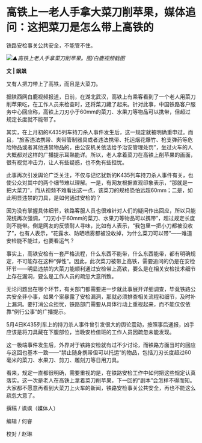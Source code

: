 

# 高铁上一老人手拿大菜刀削苹果，媒体追问：这把菜刀是怎么带上高铁的

铁路安检事关公共安全，不能管不住。

![](https://inews.gtimg.com/om_bt/Oj4D5PBt2A00ajPs_Q5qIrRtiBRZGhwAhOmGZkqGexsUIAA/1000)_▲高铁上老人手拿菜刀削苹果。图/白鹿视频截图_

**文 | 飒飒**

又有人把刀带上了高铁，而且是大菜刀。

据陕西网白鹿视频报道，日前，在湖北武汉，高铁上有乘客看到了一个老人用菜刀削苹果吃，在工作人员来检查时，还将菜刀藏了起来。针对此事，中国铁路客户服务中心回应称，高铁上刀刃小于60mm的菜刀、水果刀等物品可以携带，但超过规定长度就不能带了。

其实，在上月初的K435列车持刀杀人事件发生后，这一规定就被明确重申过。而且，“旅客违法携带、夹带管制器具或者违法携带、托运烟花爆竹、枪支弹药等危险物品或者其他违禁物品的，由公安机关依法给予治安管理处罚”，坐过火车的人大概都对这样的广播提示耳熟能详。所以，老人拿着菜刀在高铁上削苹果的画面，很有视觉冲击力，让人有些疑惑，也不免有些担忧。

此事再次引发舆论广泛关注，不仅与记忆犹新的K435列车持刀杀人事件有关，也使公众对其中的两个细节难以理解。一是，有网友根据直观印象表示，“那就是一把大菜刀”，而从视频不难看出这一点，该菜刀的规格恐怕远超60mm；二是，如此明显违禁的刀具，是如何通过安检的？

因为没有掌握具体细节，铁路客服人员也很难针对人们的疑问作出回应，所以只能笼统再次强调，“刀刃小于60mm的菜刀、水果刀等物品可以携带”，超过规定长度则不能带。倒是网友的反馈耐人寻味，比如有人表示，“我包里一把小刀都被没收了”，也有人表示，“花露水、防晒喷雾都被没收掉，为什么菜刀可以带”——难道安检能不能过，也要看运气？

事实上，高铁安检有一套严格流程，什么东西不能带，什么东西能带，都有明确规定，不可能存在这种“弹性”。因此，此次菜刀被带上高铁，需要追问的仍是在安检环节——明显违禁的大菜刀能顺利通过安检带上高铁，要么是在相关安检技术细节上存在漏洞，要么是工作人员的疏忽大意所致。

无论问题出在哪个环节，有关部门都需要进一步就此事展开详细调查，毕竟铁路公共安全非小事，如果个案暴露了安检漏洞，那就必须排查相关流程和细节，及时补上漏洞。要打消公众担忧，铁路部门需要从具体行动上重视起来，而不能仅仅依靠“例行公事”的广播提示。

5月4日K435列车上的持刀杀人事件曾引发很大的舆论震动，按照事后通报，凶手应该是将刀具藏在下腹部位，当晚安检值班的工作人员因疏忽未能发现。

这一极端事件发生后，外界对于铁路安检就有过不少讨论，而铁路方面当时的回应与这回也基本一致——“禁止随身携带但可以托运”的物品，包括刀刃长度超过60毫米的菜刀、水果刀、剪刀、雕刻刀等日用刀具。

看来，规定一直都很明确，需要重视的是，在铁路安检工作中如何把这些规定认真落实。这一次是老人在高铁上拿着菜刀削苹果，下一回的“剧本”会怎样不得而知。大家都不愿意再看到大菜刀上火车的新闻，铁路安检事关公共安全，再也不能这么疏忽大意了。

撰稿 / 飒飒（媒体人）

编辑 / 何睿

校对 / 赵琳

